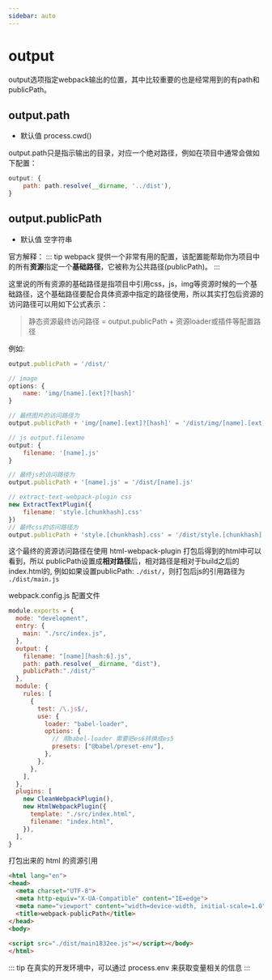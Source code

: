 ```yaml
---
sidebar: auto
---
```


# output

output选项指定webpack输出的位置，其中比较重要的也是经常用到的有path和publicPath。

## output.path
- 默认值 process.cwd()

output.path只是指示输出的目录，对应一个绝对路径，例如在项目中通常会做如下配置：

```js
output: {
	path: path.resolve(__dirname, '../dist'),
}
```
## output.publicPath
- 默认值 空字符串

官方解释：
::: tip
webpack 提供一个非常有用的配置，该配置能帮助你为项目中的所有**资源**指定一个**基础路径**，它被称为公共路径(publicPath)。
:::

这里说的所有资源的基础路径是指项目中引用css，js，img等资源时候的一个基础路径，这个基础路径要配合具体资源中指定的路径使用，所以其实打包后资源的访问路径可以用如下公式表示：

> 静态资源最终访问路径 = output.publicPath + 资源loader或插件等配置路径

例如:

```js
output.publicPath = '/dist/'

// image
options: {
 	name: 'img/[name].[ext]?[hash]'
}

// 最终图片的访问路径为
output.publicPath + 'img/[name].[ext]?[hash]' = '/dist/img/[name].[ext]?[hash]'

// js output.filename
output: {
	filename: '[name].js'
}

// 最终js的访问路径为
output.publicPath + '[name].js' = '/dist/[name].js'

// extract-text-webpack-plugin css
new ExtractTextPlugin({
	filename: 'style.[chunkhash].css'
})
// 最终css的访问路径为
output.publicPath + 'style.[chunkhash].css' = '/dist/style.[chunkhash].css'
```

这个最终的资源访问路径在使用 html-webpack-plugin 打包后得到的html中可以看到，所以 publicPath设置成**相对路径**后，相对路径是相对于build之后的index.html的, 例如如果设置publicPath: `./dist/`，则打包后js的引用路径为 `./dist/main.js`

webpack.config.js 配置文件
```js {9}
module.exports = {
  mode: "development",
  entry: {
    main: "./src/index.js",
  },
  output: {
    filename: "[name][hash:6].js",
    path: path.resolve(__dirname, "dist"),
    publicPath:"./dist/"
  },
  module: {
    rules: [
      {
        test: /\.js$/,
        use: {
          loader: "babel-loader",
          options: {
            // 用babel-loader 需要把es6转换成es5
            presets: ["@babel/preset-env"],
          },
        },
      },
    ],
  },
  plugins: [
    new CleanWebpackPlugin(),
    new HtmlWebpackPlugin({
      template: "./src/index.html",
      filename: "index.html",
    }),
  ],
}
```
打包出来的 html 的资源引用
```html
<html lang="en">
<head>
  <meta charset="UTF-8">
  <meta http-equiv="X-UA-Compatible" content="IE=edge">
  <meta name="viewport" content="width=device-width, initial-scale=1.0">
  <title>webpack-publicPath</title>
</head>
<body>
  
<script src="./dist/main1832ee.js"></script></body>
</html>
```

::: tip
在真实的开发环境中，可以通过 process.env 来获取变量相关的信息
:::
